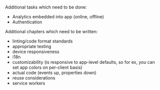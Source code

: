 Additional tasks which need to be done:

* Analytics embedded into app (online, offline)
* Authentication

Additional chapters which need to be written:

* linting/code format standards
* appropriate testing
* device responsiveness
* i18n
* customizability (is responsive to app-level defaults, so for ex, you can set app colors on per-client basis)
* actual code (events up, properties down)
* reuse considerations
* service workers
